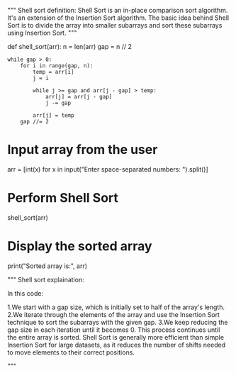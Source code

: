 """
Shell sort definition:
Shell Sort is an in-place comparison sort algorithm. It's an extension of the Insertion Sort algorithm.
 The basic idea behind Shell Sort is to divide the array into smaller subarrays and sort these subarrays using Insertion Sort.
"""


def shell_sort(arr):
    n = len(arr)
    gap = n // 2

    while gap > 0:
        for i in range(gap, n):
            temp = arr[i]
            j = i

            while j >= gap and arr[j - gap] > temp:
                arr[j] = arr[j - gap]
                j -= gap

            arr[j] = temp
        gap //= 2

# Input array from the user
arr = [int(x) for x in input("Enter space-separated numbers: ").split()]

# Perform Shell Sort
shell_sort(arr)

# Display the sorted array
print("Sorted array is:", arr)

"""
Shell sort explaination:

In this code:

1.We start with a gap size, which is initially set to half of the array's length.
2.We iterate through the elements of the array and use the Insertion Sort technique to sort the subarrays with the given gap.
3.We keep reducing the gap size in each iteration until it becomes 0.
This process continues until the entire array is sorted. Shell Sort is generally more efficient than simple Insertion Sort for large datasets, as it reduces the number of shifts needed to move elements to their correct positions.

"""
